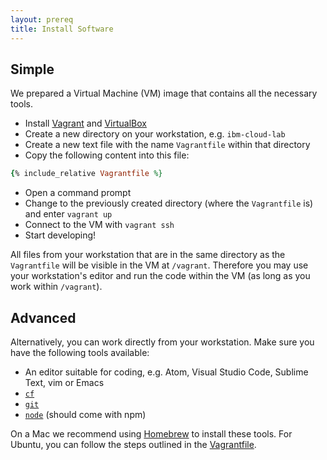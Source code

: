 ```yaml
---
layout: prereq
title: Install Software
---
```


## Simple

We prepared a Virtual Machine (VM) image that contains all the necessary tools.

* Install [Vagrant](https://www.vagrantup.com/downloads.html) and [VirtualBox](https://www.virtualbox.org/)
* Create a new directory on your workstation, e.g. `ibm-cloud-lab`
* Create a new text file with the name `Vagrantfile` within that directory
* Copy the following content into this file:

```ruby
{% include_relative Vagrantfile %}
```

* Open a command prompt
* Change to the previously created directory (where the `Vagrantfile` is) and enter `vagrant up`
* Connect to the VM with `vagrant ssh`
* Start developing!

All files from your workstation that are in the same directory as the `Vagrantfile` will be visible in the VM at `/vagrant`. Therefore you may use your workstation's editor and run the code within the VM (as long as you work within `/vagrant`).

## Advanced

Alternatively, you can work directly from your workstation. Make sure you have the following tools available:

* An editor suitable for coding, e.g. Atom, Visual Studio Code, Sublime Text, vim or Emacs
* [`cf`](https://docs.cloudfoundry.org/cf-cli/install-go-cli.html)
* [`git`](https://git-scm.com/book/en/v2/Getting-Started-Installing-Git)
* [`node`](https://nodejs.org/en/) (should come with npm)

On a Mac we recommend using [Homebrew](https://brew.sh/) to install these tools. For Ubuntu, you can follow the steps outlined in the [Vagrantfile](Vagrantfile).
